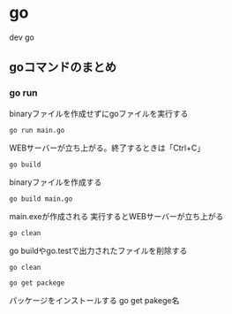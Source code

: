 # go
dev go

## goコマンドのまとめ

### go run

binaryファイルを作成せずにgoファイルを実行する

```
go run main.go
```

WEBサーバーが立ち上がる。終了するときは「Ctrl+C」

```
go build
```

binaryファイルを作成する
```
go build main.go
```
main.exeが作成される
実行するとWEBサーバーが立ち上がる

```
go clean
```
go buildやgo.testで出力されたファイルを削除する

```
go clean
```

```
go get packege
```
パッケージをインストールする
go get pakege名
